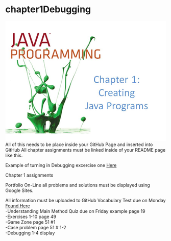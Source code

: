 # chapter1Debugging
<img src = "javaChapter1.JPG">
All of this needs to be place inside your GitHub Page and inserted into GitHub
All chapter assignments must be linked inside of your README page like this.

Example of turning in Debugging excercise one <a href= https://github.com/WestJavaClass/chapter1/blob/master/FixDebugOne1.java> Here </a>

Chapter 1 assignments

Portfolio On-Line all problems and solutions must be displayed using Google Sites. 



All information must be uploaded to GitHub
Vocabulary Test due on Monday <a href=https://github.com/WestJavaClass/chapter1/blob/master/JavaChapter1Vocab.txt>Found Here</a>
<br>
-Understanding Main Method Quiz due on Friday example page 19 <br>
-Exercises 1-10 page 49<br>
-Game Zone page 51 #1 <br>
-Case problem page 51 # 1-2 <br>
-Debugging 1-4 display
